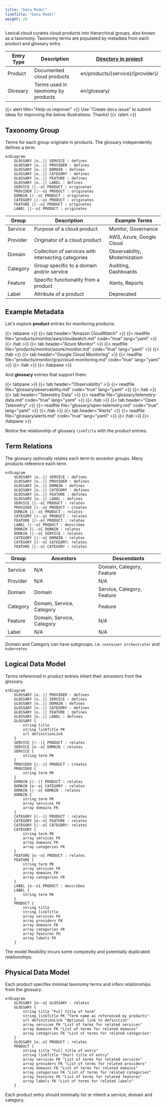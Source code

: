 ```yaml
---
title: "Data Model"
linkTitle: "Data Model"
weight: 20
---
```


Lexical.cloud curates cloud products into hierarchical groups, also known as a taxonomy.
Taxonomy terms are populated by metadata from each product and glossary entry.

| Entry Type | Description | [Directory in project](https://github.com/lexical-cloud/lexical-cloud-docs/) |
| ---------- | ----------- | ------- |
| Product | Documented cloud products | en/products/{service}/{provider}/ | 
| Glossary | Terms used in taxonomy by products | en/glossary/ |

{{< alert title="Help us improve!" >}}
Use "Create docs issue" to submit ideas for improving the below illustrations. Thanks!
{{< /alert >}}

## Taxonomy Group

Terms for each group originate in products. The glossary independently defines a term.

```mermaid
erDiagram
    GLOSSARY |o..|| SERVICE : defines
    GLOSSARY |o..|| PROVIDER : defines
    GLOSSARY |o..|| DOMAIN : defines
    GLOSSARY |o..|| CATEGORY : defines
    GLOSSARY |o..|| FEATURE : defines
    GLOSSARY |o..|| LABEL : defines
    SERVICE ||--o{ PRODUCT : originates
    PROVIDER ||--o{ PRODUCT : originates
    DOMAIN ||--o{ PRODUCT : originates
    CATEGORY ||--o{ PRODUCT : originates
    FEATURE ||--o{ PRODUCT : originates
    LABEL ||--o{ PRODUCT : originates
```

| Group | Description | Example Terms |
| ------ | ---------- | ------- |
| Service | Purpose of a cloud product | Monitor, Governance  |
| Provider | Originator of a cloud product | AWS, Azure, Google Cloud |
| Domain | Collection of services with intersecting categories | Observability, Modernization |
| Category | Group specific to a domain and/or service | Auditing, Dashboards |
| Feature | Specific functionality from a product | Alerts, Reports |
| Label | Attribute of a product | Deprecated |


## Example Metadata

Let's explore **product** entries for monitoring products:

{{< tabpane >}}
{{< tab header="Amazon CloudWatch" >}}
{{< readfile file="products/monitor/aws/cloudwatch.md" code="true" lang="yaml" >}}
{{< /tab >}}
{{< tab header="Azure Monitor" >}}
{{< readfile file="products/monitor/azure/monitor.md" code="true" lang="yaml" >}}
{{< /tab >}}
{{< tab header="Google Cloud Monitoring" >}}
{{< readfile file="products/monitor/gcp/cloud-monitoring.md" code="true" lang="yaml" >}}
{{< /tab >}}
{{< /tabpane >}}

And **glossary** entries that support them:

{{< tabpane >}}
{{< tab header="Observability" >}}
{{< readfile file="glossary/observability.md" code="true" lang="yaml" >}}
{{< /tab >}}
{{< tab header="Telemetry Data" >}}
{{< readfile file="glossary/telemetry-data.md" code="true" lang="yaml" >}}
{{< /tab >}}
{{< tab header="Open Telemetry" >}}
{{< readfile file="glossary/open-telemetry.md" code="true" lang="yaml" >}}
{{< /tab >}}
{{< tab header="Alerts" >}}
{{< readfile file="glossary/alerts.md" code="true" lang="yaml" >}}
{{< /tab >}}
{{< /tabpane >}}

Notice the relationship of glossary `linkTitle` with the product entries.


## Term Relations

The glossary optionally relates each term to ancestor groups. Many products reference each term.

```mermaid
erDiagram
    GLOSSARY |o..|| SERVICE : defines
    GLOSSARY |o..|| PROVIDER : defines
    GLOSSARY |o..|| DOMAIN : defines
    GLOSSARY |o..|| CATEGORY : defines
    GLOSSARY |o..|| FEATURE : defines
    GLOSSARY |o..|| LABEL : defines
    SERVICE ||--o{ PRODUCT : relates
    PROVIDER ||--o{ PRODUCT : creates
    DOMAIN ||--o{ PRODUCT : relates
    CATEGORY ||--o{ PRODUCT : relates
    FEATURE ||--o{ PRODUCT : relates
    LABEL ||--o{ PRODUCT : describes
    DOMAIN }|--o{ DOMAIN : relates
    DOMAIN ||--o{ SERVICE : relates
    CATEGORY ||--o{ DOMAIN : relates
    CATEGORY }|--o{ CATEGORY: relates
    FEATURE ||--o{ CATEGORY : relates
```

| Group | Ancestors | Descendants |
| ------ | ---------- | ------- |
| Service | N/A | Domain, Category, Feature |
| Provider | N/A | N/A |
| Domain | Domain | Service, Category, Feature |
| Category | Domain, Service, Category  | Feature |
| Feature | Domain, Service, Category  | N/A |
| Label | N/A  | N/A |

Domain and Category can have subgroups. i.e. `container orchestrator` and `kubernetes`

## Logical Data Model

Terms referenced in product entries inhert their ancestors from the glossary.

```mermaid
erDiagram
    GLOSSARY |o..|| PROVIDER : defines
    GLOSSARY |o..|| SERVICE : defines
    GLOSSARY |o..|| DOMAIN : defines
    GLOSSARY |o..|| CATEGORY : defines
    GLOSSARY |o..|| FEATURE : defines
    GLOSSARY |o..|| LABEL : defines
    GLOSSARY {
        string title
        string linkTitle PK
        url definitionLink
    }
    SERVICE }|--|{ PRODUCT : relates
    SERVICE }o--o{ DOMAIN : relates
    SERVICE {
        string term PK
    }
    PROVIDER }|--|{ PRODUCT : creates
    PROVIDER {
        string term PK
    }
    DOMAIN }|--|{ PRODUCT : relates
    DOMAIN }o--o{ CATEGORY : relates
    DOMAIN }|--o{ DOMAIN : relates
    DOMAIN {
        string term PK
        array services FK
        array domains FK
    }
    CATEGORY }|--|{ PRODUCT : relates 
    CATEGORY }o--o{ FEATURE : relates
    CATEGORY }|--o{ CATEGORY: relates
    CATEGORY {
        string term PK
        array services FK
        array domains FK
        array categories FK
    }
    FEATURE }o--o{ PRODUCT : relates 
    FEATURE {
        string term PK
        array services FK
        array domains FK
        array categories FK
    }
    LABEL }o--o{ PRODUCT : describes
    LABEL {
        string term PK
    }
    PRODUCT {
        string title
        string linkTitle
        array services FK
        array providers FK
        array domains FK
        array categories FK
        array features FK
        array labels FK
    }
```
The model flexibility incurs some complexity and potentially duplicated relationships.

## Physical Data Model

Each product specifes minimal taxonomy terms and infers relationships from the glossary.

```mermaid
erDiagram
    GLOSSARY }o--o{ GLOSSARY : relates
    GLOSSARY {
        string title "Full title of term"
        string linkTitle PK "Term name as referenced by products"
        url definitionLink "Optional link to definition"
        array services FK "List of terms for related services"
        array domains FK "List of terms for related domains"
        array categories FK "List of terms for related categories"
    }
    GLOSSARY }o..o{ PRODUCT : relates
    PRODUCT {
        string title "Full title of entry"
        string linkTitle "Short title of entry"
        array services FK "List of terms for related services"
        array providers FK "List of terms for related providers"
        array domains FK "List of terms for related domains"
        array categories FK "List of terms for related categories"
        array features FK "List of terms for related features"
        array labels FK "List of terms for related labels"
    }
```

Each product entry should minimally list or inherit a service, domain and category.
